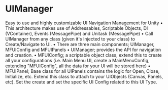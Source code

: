 # UIManager
Easy to use and highly customizable UI Navigation Management for Unity 
• This architecture makes use of Addressables, Scriptable Objects, DI (VContainer), Events (MessagePipe) and Unitask (MessagePipe) 
• Call UIManager from any class (given it's Injected to your class) to Create/Navigate to UI. 
• There are three main components; UIManager, MFUIConfig and MFUIPanels
  • UIManager; provides the API for navigation and creation. 
  • MFUIConfig; a scriptable object class, extend this to create all your configurations (i.e. Main Menu UI, create a MainMenuConfig, extending "MFUIConfig", all the data for your UI will be stored here) 
  • MFUIPanel; Base class for all UIPanels contains the logic for Open, Close, Initialize, etc. Extend this class to attach to your UIObjects (Canvas, Panels, etc). Set the create and set the specific UI Config related to this UI Type. 
